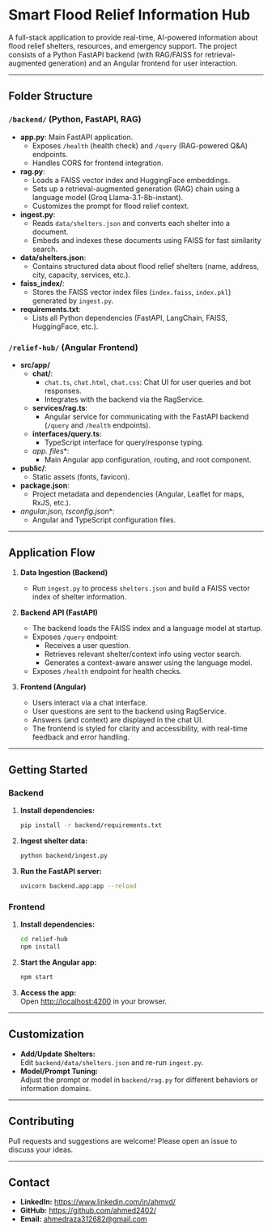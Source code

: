 # Smart Flood Relief Information Hub

A full-stack application to provide real-time, AI-powered information about flood relief shelters, resources, and emergency support. The project consists of a Python FastAPI backend (with RAG/FAISS for retrieval-augmented generation) and an Angular frontend for user interaction.

---

## Folder Structure

### `/backend/` (Python, FastAPI, RAG)

- **app.py**: Main FastAPI application.  
  - Exposes `/health` (health check) and `/query` (RAG-powered Q&A) endpoints.
  - Handles CORS for frontend integration.
- **rag.py**:  
  - Loads a FAISS vector index and HuggingFace embeddings.
  - Sets up a retrieval-augmented generation (RAG) chain using a language model (Groq Llama-3.1-8b-instant).
  - Customizes the prompt for flood relief context.
- **ingest.py**:  
  - Reads `data/shelters.json` and converts each shelter into a document.
  - Embeds and indexes these documents using FAISS for fast similarity search.
- **data/shelters.json**:  
  - Contains structured data about flood relief shelters (name, address, city, capacity, services, etc.).
- **faiss_index/**:  
  - Stores the FAISS vector index files (`index.faiss`, `index.pkl`) generated by `ingest.py`.
- **requirements.txt**:  
  - Lists all Python dependencies (FastAPI, LangChain, FAISS, HuggingFace, etc.).

### `/relief-hub/` (Angular Frontend)

- **src/app/**
  - **chat/**:  
    - `chat.ts`, `chat.html`, `chat.css`: Chat UI for user queries and bot responses.
    - Integrates with the backend via the RagService.
  - **services/rag.ts**:  
    - Angular service for communicating with the FastAPI backend (`/query` and `/health` endpoints).
  - **interfaces/query.ts**:  
    - TypeScript interface for query/response typing.
  - **app.* files**:  
    - Main Angular app configuration, routing, and root component.
- **public/**:  
  - Static assets (fonts, favicon).
- **package.json**:  
  - Project metadata and dependencies (Angular, Leaflet for maps, RxJS, etc.).
- **angular.json, tsconfig*.json**:  
  - Angular and TypeScript configuration files.

---

## Application Flow

1. **Data Ingestion (Backend)**
   - Run `ingest.py` to process `shelters.json` and build a FAISS vector index of shelter information.

2. **Backend API (FastAPI)**
   - The backend loads the FAISS index and a language model at startup.
   - Exposes `/query` endpoint:  
     - Receives a user question.
     - Retrieves relevant shelter/context info using vector search.
     - Generates a context-aware answer using the language model.
   - Exposes `/health` endpoint for health checks.

3. **Frontend (Angular)**
   - Users interact via a chat interface.
   - User questions are sent to the backend using RagService.
   - Answers (and context) are displayed in the chat UI.
   - The frontend is styled for clarity and accessibility, with real-time feedback and error handling.

---

## Getting Started

### Backend

1. **Install dependencies:**
   ```bash
   pip install -r backend/requirements.txt
   ```
2. **Ingest shelter data:**
   ```bash
   python backend/ingest.py
   ```
3. **Run the FastAPI server:**
   ```bash
   uvicorn backend.app:app --reload
   ```

### Frontend

1. **Install dependencies:**
   ```bash
   cd relief-hub
   npm install
   ```
2. **Start the Angular app:**
   ```bash
   npm start
   ```
3. **Access the app:**  
   Open [http://localhost:4200](http://localhost:4200) in your browser.

---

## Customization

- **Add/Update Shelters:**  
  Edit `backend/data/shelters.json` and re-run `ingest.py`.
- **Model/Prompt Tuning:**  
  Adjust the prompt or model in `backend/rag.py` for different behaviors or information domains.

---

## Contributing

Pull requests and suggestions are welcome! Please open an issue to discuss your ideas.

---

## Contact

- **LinkedIn:** https://www.linkedin.com/in/ahmvd/
- **GitHub:** https://github.com/ahmed2402/
- **Email:** ahmedraza312682@gmail.com
